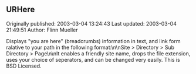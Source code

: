## URHere

Originally published: 2003-03-04 13:24:43
Last updated: 2003-03-04 21:49:51
Author: Flinn Mueller

Displays "you are here" (breadcrumbs) information in text, and link form ralative to your path in the following format:\n\nSite > Directory > Sub Directory > Page\n\nIt enables a friendly site name, drops the file extension, uses your choice of seperators, and can be changed very easily. This is BSD Licensed.
